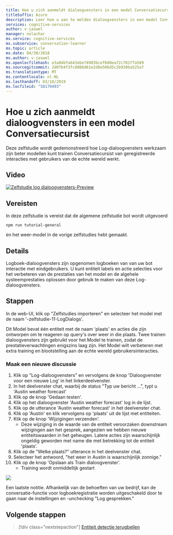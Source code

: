 ```yaml
---
title: Hoe u zich aanmeldt dialoogvensters in een model Conversatiecursist - Microsoft Cognitive Services | Microsoft Docs
titleSuffix: Azure
description: Leer hoe u aan te melden dialoogvensters in een model Conversatiecursist.
services: cognitive-services
author: v-jaswel
manager: nolachar
ms.service: cognitive-services
ms.subservice: conversation-learner
ms.topic: article
ms.date: 04/30/2018
ms.author: v-jaswel
ms.openlocfilehash: e3a84bfa643ebe74983bcef0d0ea72c701ffa589
ms.sourcegitcommit: 2d0fb4f3fc8086d61e2d8e506d5c2b930ba525a7
ms.translationtype: MT
ms.contentlocale: nl-NL
ms.lasthandoff: 03/18/2019
ms.locfileid: "58170493"
---
```

# <a name="how-to-log-dialogs-in-a-conversation-learner-model"></a>Hoe u zich aanmeldt dialoogvensters in een model Conversatiecursist

Deze zelfstudie wordt gedemonstreerd hoe Log-dialoogvensters werkzaam zijn beter modellen kunt trainen Conversatiecursist van geregistreerde interacties met gebruikers van de echte wereld werkt.

## <a name="video"></a>Video

[![Zelfstudie log dialoogvensters-Preview](https://aka.ms/cl_Tutorial_v3_LogDialogs_Preview)](https://aka.ms/cl_Tutorial_v3_LogDialogs)

## <a name="requirements"></a>Vereisten
In deze zelfstudie is vereist dat de algemene zelfstudie bot wordt uitgevoerd

    npm run tutorial-general

en het weer-model in de vorige zelfstudies hebt gemaakt.

## <a name="details"></a>Details
Logboek-dialoogvensters zijn opgenomen logboeken van van uw bot interactie met eindgebruikers. U kunt entiteit labels en actie selecties voor het verbeteren van de prestaties van het model en de algehele systeemprestaties oplossen door gebruik te maken van deze Log-dialoogvensters.

## <a name="steps"></a>Stappen

In de web-UI, klik op "Zelfstudies importeren" en selecteer het model met de naam '-zelfstudie-11-LogDialogs'.

Dit Model bevat één entiteit met de naam 'plaats' en acties die zijn ontworpen om te reageren op query's over weer in die plaats. Twee trainen dialoogvensters zijn gebruikt voor het Model te trainen, zodat de prestatieverwachtingen enigszins laag zijn. Het Model wilt verbeteren met extra training en blootstelling aan de echte wereld gebruikersinteracties.

### <a name="create-a-new-conversation"></a>Maak een nieuwe discussie

1. Klik op "Log-dialoogvensters" en vervolgens de knop 'Dialoogvenster voor een nieuwe Log' in het linkerdeelvenster.
2. In het deelvenster chat, waarbij de status "Typ uw bericht …", typt u 'Austin weather forecast'
3. Klik op de knop 'Gedaan testen'.
4. Klik op het dialoogvenster 'Austin weather forecast' log in de lijst.
5. Klik op de utterance 'Austin weather forecast' in het deelvenster chat.
6. Klik op 'Austin' en klik vervolgens op 'plaats' uit de lijst met entiteiten.
7. Klik op de knop 'Wijzigingen verzenden'.
    - Deze wijziging in de waarde van de entiteit veroorzaken downstream wijzigingen aan het gesprek, aangezien we hebben nieuwe entiteitswaarden in het geheugen. Latere acties zijn waarschijnlijk ongeldig geworden met name die met betrekking tot de entiteit 'plaats'.
8. Klik op de "Welke plaats?" utterance in het deelvenster chat.
9. Selecteer het antwoord, "het weer in Austin is waarschijnlijk zonnige."
10. Klik op de knop 'Opslaan als Train dialoogvenster'.
    - Training wordt onmiddellijk gestart

![](../media/T11_logdialog.png)

Een laatste notitie. Afhankelijk van de behoeften van uw bedrijf, kan de conversatie-functie voor logboekregistratie worden uitgeschakeld door te gaan naar de instellingen en -unchecking "Log gesprekken."

## <a name="next-steps"></a>Volgende stappen

> [!div class="nextstepaction"]
> [Entiteit detectie terugbellen](./12-entity-detection-callback.md)
